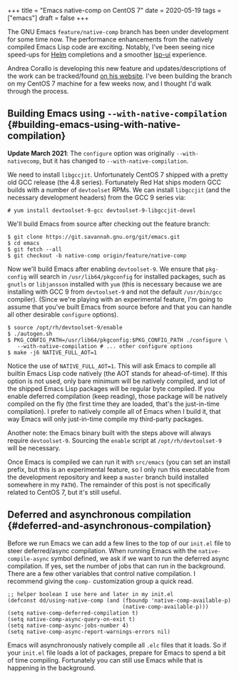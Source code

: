 +++
title = "Emacs native-comp on CentOS 7"
date = 2020-05-19
tags = ["emacs"]
draft = false
+++

The GNU Emacs `feature/native-comp` branch has been under development
for some time now. The performance enhancements from the natively
compiled Emacs Lisp code are exciting. Notably, I've been seeing nice
speed-ups for [Helm](https://emacs-helm.github.io/helm/) completions and a smoother [lsp-ui](https://emacs-lsp.github.io/lsp-ui/) experience.

Andrea Corallo is developing this new feature and updates/descriptions
of the work can be tracked/found [on his website](http://akrl.sdf.org/gccemacs.html). I've been building
the branch on my CentOS 7 machine for a few weeks now, and I thought
I'd walk through the process.


## Building Emacs using `--with-native-compilation` {#building-emacs-using-with-native-compilation}

****Update March 2021****: The `configure` option was originally
`--with-nativecomp`, but it has changed to `--with-native-compilation`.

We need to install `libgccjit`. Unfortunately CentOS 7 shipped with a
pretty old GCC release (the 4.8 series). Fortunately Red Hat ships
modern GCC builds with a number of `devtoolset` RPMs. We can install
`libgccjit` (and the necessary development headers) from the GCC 9
series via:

```nil
# yum install devtoolset-9-gcc devtoolset-9-libgccjit-devel
```

We'll build Emacs from source after checking out the feature
branch:

```nil
$ git clone https://git.savannah.gnu.org/git/emacs.git
$ cd emacs
$ git fetch --all
$ git checkout -b native-comp origin/feature/native-comp
```

Now we'll build Emacs after enabling `devtoolset-9`. We ensure that
`pkg-config` will search in `/usr/lib64/pkgconfig` for installed
packages, such as `gnutls` or `libjansson` installed with `yum` (this
is necessary because we are installing with GCC 9 from `devtoolset-9`
and not the default `/usr/bin/gcc` compiler). (Since we're playing
with an experimental feature, I'm going to assume that you've built
Emacs from source before and that you can handle all other desirable
`configure` options).

```nil
$ source /opt/rh/devtoolset-9/enable
$ ./autogen.sh
$ PKG_CONFIG_PATH=/usr/lib64/pkgconfig:$PKG_CONFIG_PATH ./configure \
   --with-native-compilation # ... other configure options
$ make -j6 NATIVE_FULL_AOT=1
```

Notice the use of `NATIVE_FULL_AOT=1`. This will ask Emacs to compile
<span class="underline">all</span> builtin Emacs Lisp code natively (the AOT stands for
ahead-of-time). If this option is not used, only bare minimum will be
natively compiled, and lot of the shipped Emacs Lisp packages will be
regular byte compiled. If you enable deferred compilation (keep
reading), those package will be natively compiled on the fly (the
first time they are loaded, that's the just-in-time compilation). I
prefer to natively compile <span class="underline">all</span> of Emacs when I build it, that way
Emacs will only just-in-time compile my third-party packages.

Another note: the Emacs binary built with the steps above will always
require `devtoolset-9`. Sourcing the `enable` script at
`/opt/rh/devtoolset-9` will be necessary.

Once Emacs is compiled we can run it with `src/emacs` (you can set an
install prefix, but this is an experimental feature, so I only run
this executable from the development repository and keep a `master`
branch build installed somewhere in my `PATH`). The remainder of this
post is not specifically related to CentOS 7, but it's still useful.


## Deferred and asynchronous compilation {#deferred-and-asynchronous-compilation}

Before we run Emacs we can add a few lines to the top of our `init.el`
file to steer deferred/async compilation. When running Emacs with the
`native-compile-async` symbol defined, we ask if we want to run the
deferred async compilation. If yes, set the number of jobs that can
run in the background. There are a few other variables that control
native compilation. I recommend giving the `comp-` customization group
a quick read.

```emacs-lisp
;; helper boolean I use here and later in my init.el
(defconst dd/using-native-comp (and (fboundp 'native-comp-available-p)
                                    (native-comp-available-p)))
(setq native-comp-deferred-compilation t)
(setq native-comp-async-query-on-exit t)
(setq native-comp-async-jobs-number 4)
(setq native-comp-async-report-warnings-errors nil)
```

Emacs will asynchronously natively compile all `.elc` files that it
loads. So if your `init.el` file loads a lot of packages, prepare for
Emacs to spend a bit of time compiling. Fortunately you can still use
Emacs while that is happening in the background.
